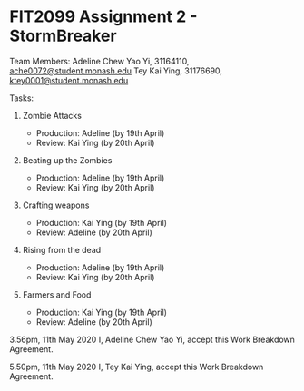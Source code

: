 # FIT2099 Assignment 2 - StormBreaker

Team Members:
Adeline Chew Yao Yi, 31164110, ache0072@student.monash.edu
Tey Kai Ying, 31176690, ktey0001@student.monash.edu

Tasks:
1. Zombie Attacks
    - Production: Adeline (by 19th April)
    - Review: Kai Ying (by 20th April)
    
1. Beating up the Zombies
    - Production: Adeline (by 19th April)
    - Review: Kai Ying (by 20th April)
    
1. Crafting weapons
    - Production: Kai Ying (by 19th April)
    - Review: Adeline (by 20th April)

1. Rising from the dead
    - Production: Adeline (by 19th April)
    - Review: Kai Ying (by 20th April)
    
1. Farmers and Food
    - Production: Kai Ying (by 19th April)
    - Review: Adeline (by 20th April)
    

3.56pm, 11th May 2020
I, Adeline Chew Yao Yi, accept this Work Breakdown Agreement.

5.50pm, 11th May 2020
I, Tey Kai Ying, accept this Work Breakdown Agreement.
